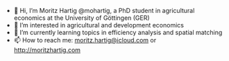 - 👋 Hi, I’m Moritz Hartig @mohartig, a PhD student in agricultural economics at the University of Göttingen (GER)
- 👀 I’m interested in agricultural and development economics
- 🌱 I’m currently learning topics in efficiency analysis and spatial matching
- 📫 How to reach me: moritz.hartig@icloud.com or http://moritzhartig.com 
